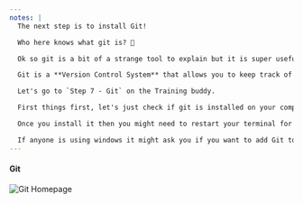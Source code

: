 ```yaml
---
notes: |
  The next step is to install Git!

  Who here knows what git is? 🙋‍

  Ok so git is a bit of a strange tool to explain but it is super useful and once you get the hang of it you will really learn to love it (like I do 😂)

  Git is a **Version Control System** that allows you to keep track of changes to your files. It also happens to be a "**Distributed** Version Control System" which just allows us to more easily make changes to some files on our computer and share them with each other. We will be "cloning" (which is just the git word for downloading) a "repository" (which is just the git word for a folder with some files in it) tomorrow, but for now we just need to get it installed.

  Let's go to `Step 7 - Git` on the Training buddy.

  First things first, let's just check if git is installed on your computer already. You can run `git` in your terminal now to see if we can find it. Most of you will likely see "cannot find command git" or something similar. If you don't have it installed you can get it from the git website (which is linked on the training buddy)

  Once you install it then you might need to restart your terminal for it to "find" the git program.

  If anyone is using windows it might ask you if you want to add Git to the "PATH" when installing. SAY YES! 😂
---
```


#### Git

![Git Homepage](/images/git.png)
